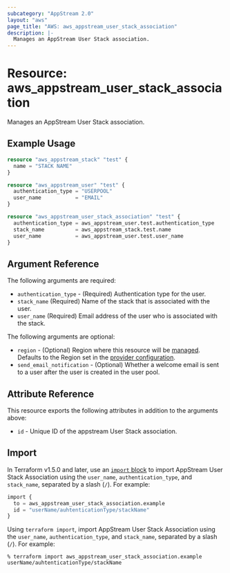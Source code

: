 ```yaml
---
subcategory: "AppStream 2.0"
layout: "aws"
page_title: "AWS: aws_appstream_user_stack_association"
description: |-
  Manages an AppStream User Stack association.
---
```


# Resource: aws_appstream_user_stack_association

Manages an AppStream User Stack association.

## Example Usage

```terraform
resource "aws_appstream_stack" "test" {
  name = "STACK NAME"
}

resource "aws_appstream_user" "test" {
  authentication_type = "USERPOOL"
  user_name           = "EMAIL"
}

resource "aws_appstream_user_stack_association" "test" {
  authentication_type = aws_appstream_user.test.authentication_type
  stack_name          = aws_appstream_stack.test.name
  user_name           = aws_appstream_user.test.user_name
}
```

## Argument Reference

The following arguments are required:

* `authentication_type` - (Required) Authentication type for the user.
* `stack_name` (Required) Name of the stack that is associated with the user.
* `user_name` (Required) Email address of the user who is associated with the stack.

The following arguments are optional:

* `region` - (Optional) Region where this resource will be [managed](https://docs.aws.amazon.com/general/latest/gr/rande.html#regional-endpoints). Defaults to the Region set in the [provider configuration](https://registry.terraform.io/providers/hashicorp/aws/latest/docs#aws-configuration-reference).
* `send_email_notification` - (Optional) Whether a welcome email is sent to a user after the user is created in the user pool.

## Attribute Reference

This resource exports the following attributes in addition to the arguments above:

* `id` - Unique ID of the appstream User Stack association.

## Import

In Terraform v1.5.0 and later, use an [`import` block](https://developer.hashicorp.com/terraform/language/import) to import AppStream User Stack Association using the `user_name`, `authentication_type`, and `stack_name`, separated by a slash (`/`). For example:

```terraform
import {
  to = aws_appstream_user_stack_association.example
  id = "userName/auhtenticationType/stackName"
}
```

Using `terraform import`, import AppStream User Stack Association using the `user_name`, `authentication_type`, and `stack_name`, separated by a slash (`/`). For example:

```console
% terraform import aws_appstream_user_stack_association.example userName/auhtenticationType/stackName
```
